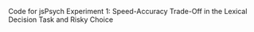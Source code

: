 Code for jsPsych Experiment 1: Speed-Accuracy Trade-Off in the Lexical Decision Task
and Risky Choice
